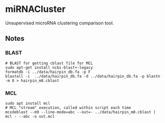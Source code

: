# miRNACluster

Unsupervised microRNA clustering comparison tool.

## Notes

### BLAST

```
# BLAST for getting cblast file for MCL
sudo apt-get install ncbi-blast+-legacy
formatdb -i ../data/hairpin_db.fa -p F
blastall -i  ../data/hairpin_db.fa -d ../data/hairpin_db.fa -p blastn -m 8 > hairpin_m8.cblast
```

### MCL

```
sudo apt install mcl
# MCL "stream" execution, called within script each time
mcxdeblast --m9 --line-mode=abc --out=- ../data/hairpin_m8.cblast | mcl - --abc -o out.mcl
```
